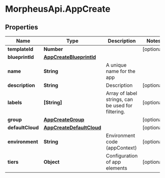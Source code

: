 # MorpheusApi.AppCreate

## Properties

Name | Type | Description | Notes
------------ | ------------- | ------------- | -------------
**templateId** | **Number** |  | [optional] 
**blueprintId** | [**AppCreateBlueprintId**](AppCreateBlueprintId.md) |  | 
**name** | **String** | A unique name for the app | 
**description** | **String** | Description | [optional] 
**labels** | **[String]** | Array of label strings, can be used for filtering. | [optional] 
**group** | [**AppCreateGroup**](AppCreateGroup.md) |  | [optional] 
**defaultCloud** | [**AppCreateDefaultCloud**](AppCreateDefaultCloud.md) |  | [optional] 
**environment** | **String** | Environment code (appContext) | [optional] 
**tiers** | **Object** | Configuration of app elements | [optional] 


